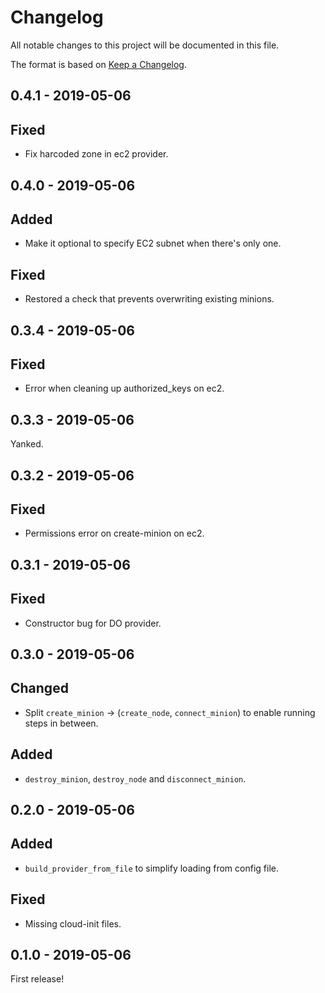 # Changelog

All notable changes to this project will be documented in this file.

The format is based on [Keep a Changelog](http://keepachangelog.com/).


0.4.1 - 2019-05-06
------------------

## Fixed
- Fix harcoded zone in ec2 provider.


0.4.0 - 2019-05-06
------------------

## Added
- Make it optional to specify EC2 subnet when there's only one.

## Fixed
- Restored a check that prevents overwriting existing minions.


0.3.4 - 2019-05-06
------------------

## Fixed
- Error when cleaning up authorized_keys on ec2.


0.3.3 - 2019-05-06
------------------

Yanked.


0.3.2 - 2019-05-06
------------------

## Fixed
- Permissions error on create-minion on ec2.


0.3.1 - 2019-05-06
------------------

## Fixed
- Constructor bug for DO provider.


0.3.0 - 2019-05-06
------------------

## Changed
- Split `create_minion` -> (`create_node`, `connect_minion`) to enable running steps in between.

## Added
- `destroy_minion`, `destroy_node` and `disconnect_minion`.


0.2.0 - 2019-05-06
------------------

## Added
- `build_provider_from_file` to simplify loading from config file.

## Fixed
- Missing cloud-init files.


0.1.0 - 2019-05-06
------------------

First release!
